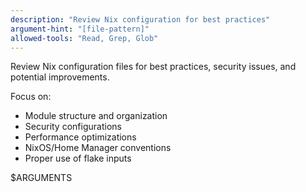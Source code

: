 ```yaml
---
description: "Review Nix configuration for best practices"
argument-hint: "[file-pattern]"
allowed-tools: "Read, Grep, Glob"
---
```

Review Nix configuration files for best practices, security issues, and potential improvements. 

Focus on:
- Module structure and organization
- Security configurations
- Performance optimizations
- NixOS/Home Manager conventions
- Proper use of flake inputs

$ARGUMENTS